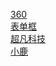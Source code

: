 [360](qqrsday.github.io/360/html/360.html)<br>
[表单框](qqrsday.github.io/biaodan/html/表单框.html)<br>
[超凡科技](qqrsday.github.io/chaofan/html/chaofan.html)<br>
[小鹿](qqrsday.github.io/xiaolu/html/xiaolu.html)<br>
